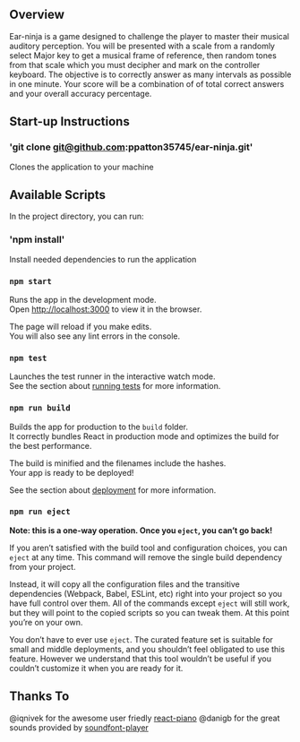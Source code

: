 ## Overview

Ear-ninja is a game designed to challenge the player to master their
musical auditory perception. You will be presented with a scale from
a randomly select Major key to get a musical frame of reference,
then random tones from that scale which you must decipher and mark
on the controller keyboard. The objective is to correctly answer as
many intervals as possible in one minute. Your score will be a
combination of of total correct answers and your overall accuracy
percentage.

## Start-up Instructions

### 'git clone git@github.com:ppatton35745/ear-ninja.git'

Clones the application to your machine

## Available Scripts

In the project directory, you can run:

### 'npm install'

Install needed dependencies to run the application

### `npm start`

Runs the app in the development mode.<br>
Open [http://localhost:3000](http://localhost:3000) to view it in the browser.

The page will reload if you make edits.<br>
You will also see any lint errors in the console.

### `npm test`

Launches the test runner in the interactive watch mode.<br>
See the section about [running tests](#running-tests) for more information.

### `npm run build`

Builds the app for production to the `build` folder.<br>
It correctly bundles React in production mode and optimizes the build for the best performance.

The build is minified and the filenames include the hashes.<br>
Your app is ready to be deployed!

See the section about [deployment](#deployment) for more information.

### `npm run eject`

**Note: this is a one-way operation. Once you `eject`, you can’t go back!**

If you aren’t satisfied with the build tool and configuration choices, you can `eject` at any time. This command will remove the single build dependency from your project.

Instead, it will copy all the configuration files and the transitive dependencies (Webpack, Babel, ESLint, etc) right into your project so you have full control over them. All of the commands except `eject` will still work, but they will point to the copied scripts so you can tweak them. At this point you’re on your own.

You don’t have to ever use `eject`. The curated feature set is suitable for small and middle deployments, and you shouldn’t feel obligated to use this feature. However we understand that this tool wouldn’t be useful if you couldn’t customize it when you are ready for it.

## Thanks To

@iqnivek for the awesome user friedly [react-piano](https://github.com/iqnivek/react-piano)
@danigb for the great sounds provided by [soundfont-player](https://github.com/danigb/soundfont-player)

